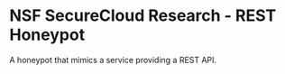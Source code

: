# NSF SecureCloud Research - REST Honeypot

A honeypot that mimics a service providing a REST API.

